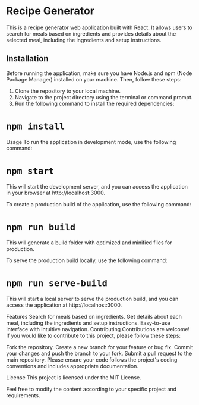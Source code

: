 # Recipe Generator

This is a recipe generator web application built with React. It allows users to search for meals based on ingredients and provides details about the selected meal, including the ingredients and setup instructions.

## Installation

Before running the application, make sure you have Node.js and npm (Node Package Manager) installed on your machine. Then, follow these steps:

1. Clone the repository to your local machine.
2. Navigate to the project directory using the terminal or command prompt.
3. Run the following command to install the required dependencies:

  # `npm install`

Usage
To run the application in development mode, use the following command:

# `npm start`


This will start the development server, and you can access the application in your browser at http://localhost:3000.

To create a production build of the application, use the following command:

# `npm run build`

This will generate a build folder with optimized and minified files for production.

To serve the production build locally, use the following command:

# `npm run serve-build`

This will start a local server to serve the production build, and you can access the application at http://localhost:3000.

Features
Search for meals based on ingredients.
Get details about each meal, including the ingredients and setup instructions.
Easy-to-use interface with intuitive navigation.
Contributing
Contributions are welcome! If you would like to contribute to this project, please follow these steps:

Fork the repository.
Create a new branch for your feature or bug fix.
Commit your changes and push the branch to your fork.
Submit a pull request to the main repository.
Please ensure your code follows the project's coding conventions and includes appropriate documentation.

License
This project is licensed under the MIT License.


Feel free to modify the content according to your specific project and requirements.

